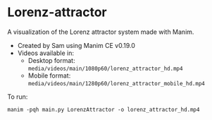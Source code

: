 # Lorenz-attractor

A visualization of the Lorenz attractor system made with Manim.

- Created by Sam using Manim CE v0.19.0
- Videos available in:
  - Desktop format: `media/videos/main/1080p60/lorenz_attractor_hd.mp4`
  - Mobile format: `media/videos/main/1280p60/lorenz_attractor_mobile_hd.mp4`

To run:
```
manim -pqh main.py LorenzAttractor -o lorenz_attractor_hd.mp4
```

